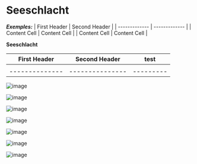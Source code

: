# Seeschlacht
**_Exemples:_**
| First Header  | Second Header |
| ------------- | ------------- |
| Content Cell  | Content Cell  |
| Content Cell  | Content Cell  |

**Seeschlacht**



| First Header  | Second Header | test    |
| --------------|---------------|---------|
|               |               |         |
| --------------|---------------|---------|


![image](https://user-images.githubusercontent.com/73691422/99147846-67909800-2684-11eb-9483-3cf9acfef7c3.png)


![image](https://user-images.githubusercontent.com/73691422/99147894-b2aaab00-2684-11eb-91b2-d63371f36e04.png)


![image](https://user-images.githubusercontent.com/73691422/99147943-1d5be680-2685-11eb-999e-03e428f7ef9c.png)


![image](https://user-images.githubusercontent.com/73691422/99147922-edacde80-2684-11eb-83e8-987190e59e8d.png)


![image](https://user-images.githubusercontent.com/73691422/99147970-454b4a00-2685-11eb-9562-84050ee9ba5a.png)


![image](https://user-images.githubusercontent.com/73691422/99147991-7b88c980-2685-11eb-9127-c17796026b41.png)


![image](https://user-images.githubusercontent.com/73691422/99148020-ad9a2b80-2685-11eb-85db-5fc5f1d93c8f.png)
